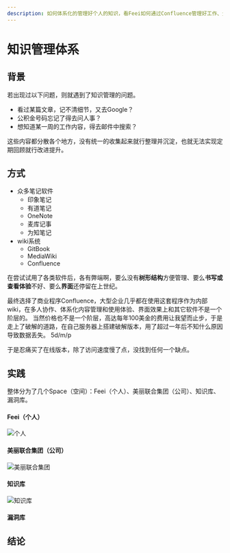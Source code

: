 ```yaml
---
description: 如何体系化的管理好个人的知识，看Feei如何通过Confluence管理好工作、生活、个人、项目以及知识库。
---
```


# 知识管理体系

## 背景

若出现过以下问题，则就遇到了知识管理的问题。

- 看过某篇文章，记不清细节，又去Google？
- 公积金号码忘记了得去问人事？
- 想知道某一周的工作内容，得去邮件中搜索？

这些内容都分散各个地方，没有统一的收集起来就行整理并沉淀，也就无法实现定期回顾就行改进提升。

## 方式

- 众多笔记软件
  - 印象笔记
  - 有道笔记
  - OneNote
  - 麦库记事
  - 为知笔记
- wiki系统
  - GitBook
  - MediaWiki
  - Confluence

在尝试试用了各类软件后，各有弊端啊，要么没有**树形结构**方便管理、要么**书写或查看体验**不好、要么**界面**还停留在上世纪。

最终选择了商业程序Confluence，大型企业几乎都在使用这套程序作为内部wiki，在多人协作、体系化内容管理和使用体验、界面效果上和其它软件不是一个阶层的。
当然价格也不是一个阶层，高达每年100美金的费用让我望而止步，于是走上了破解的道路，在自己服务器上搭建破解版本，用了超过一年后不知什么原因导致数据丢失。
5d/m/p

于是忍痛买了在线版本，除了访问速度慢了点，没找到任何一个缺点。

## 实践

整体分为了几个Space（空间）：Feei（个人）、美丽联合集团（公司）、知识库、漏洞库。

#### Feei（个人）

![个人](images/kms_01.jpg)

#### 美丽联合集团（公司）

![美丽联合集团](images/kms_02.jpg)

#### 知识库

![知识库](images/kms_03.jpg)

#### 漏洞库


## 结论

